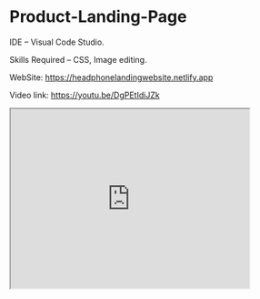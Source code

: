 # Product-Landing-Page

IDE – Visual Code Studio. 

Skills Required – CSS, Image editing.

WebSite: https://headphonelandingwebsite.netlify.app

Video link: https://youtu.be/DgPEtIdiJZk

<iframe width="420" height="315"
src="https://youtu.be/DgPEtIdiJZk">
</iframe>
